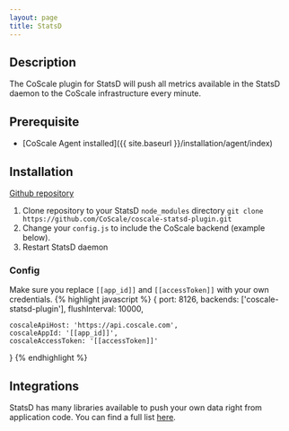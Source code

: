 ```yaml
---
layout: page
title: StatsD
---
```

## Description
The CoScale plugin for StatsD will push all metrics available in the StatsD daemon to the CoScale infrastructure every minute.

## Prerequisite
* [CoScale Agent installed]({{ site.baseurl }}/installation/agent/index)

## Installation
<a href="https://github.com/CoScale/coscale-statsd-plugin" target="_blank" class="btn btn-large btn-info"><i class="fa fa-3x fa-fw fa-github-square"></i> Github repository</a>

1. Clone repository to your StatsD `node_modules` directory
    `git clone https://github.com/CoScale/coscale-statsd-plugin.git`
2. Change your `config.js` to include the CoScale backend (example below).
3. Restart StatsD daemon

### Config
Make sure you replace `[[app_id]]` and `[[accessToken]]` with your own credentials.
{% highlight javascript %}
{
    port: 8126,
    backends: ['coscale-statsd-plugin'],
    flushInterval: 10000,

    coscaleApiHost: 'https://api.coscale.com',
    coscaleAppId: '[[app_id]]',
    coscaleAccessToken: '[[accessToken]]'
}
{% endhighlight %}

## Integrations

StatsD has many libraries available to push your own data right from application code. You can find a full list <a href="https://github.com/etsy/statsd/wiki" target="_BLANK">here</a>.
